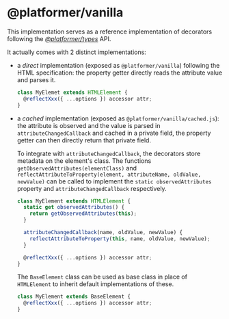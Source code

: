 # @platformer/vanilla

This implementation serves as a reference implementation of decorators following the [_@platformer/types_](../types/README.md) API.

It actually comes with 2 distinct implementations:

- a _direct_ implementation (exposed as `@platformer/vanilla`) following the HTML specification:
  the property getter directly reads the attribute value and parses it.

  ```js
  class MyElemet extends HTMLElement {
    @reflectXxx({ ...options }) accessor attr;
  }
  ```

- a _cached_ implementation (exposed as `@platformer/vanilla/cached.js`):
  the attribute is observed and the value is parsed in `attributeChangedCallback` and cached in a private field,
  the property getter can then directly return that private field.

  To integrate with `attributeChangedCallback`, the decorators store metadata on the element's class.
  The functions `getObservedAttributes(elementClass)` and `reflectAttributeToProperty(element, attributeName, oldValue, newValue)`
  can be called to implement the `static observedAttributes` property and `attributeChangedCallback` respectively.

  ```js
  class MyElement extends HTMLElement {
    static get observedAttributes() {
      return getObservedAttributes(this);
    }

    attributeChangedCallback(name, oldValue, newValue) {
      reflectAttributeToProperty(this, name, oldValue, newValue);
    }

    @reflectXxx({ ...options }) accessor attr;
  }
  ```

  The `BaseElement` class can be used as base class in place of `HTMLElement` to inherit default implementations of these.

  ```js
  class MyElement extends BaseElement {
    @reflectXxx({ ...options }) accessor attr;
  }
  ```
